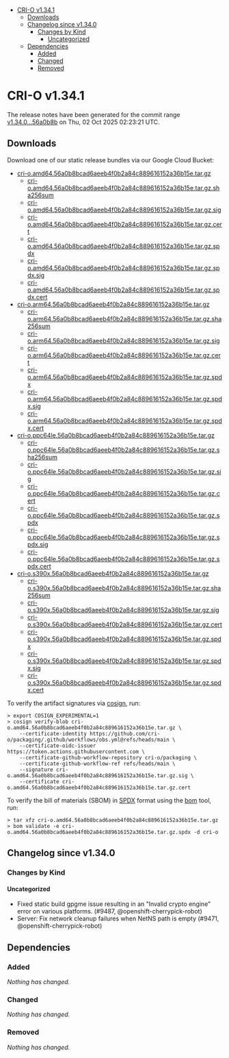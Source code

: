 - [CRI-O v1.34.1](#cri-o-v1341)
  - [Downloads](#downloads)
  - [Changelog since v1.34.0](#changelog-since-v1340)
    - [Changes by Kind](#changes-by-kind)
      - [Uncategorized](#uncategorized)
  - [Dependencies](#dependencies)
    - [Added](#added)
    - [Changed](#changed)
    - [Removed](#removed)

# CRI-O v1.34.1

The release notes have been generated for the commit range
[v1.34.0...56a0b8b](https://github.com/cri-o/cri-o/compare/v1.34.0...v1.34.1) on Thu, 02 Oct 2025 02:23:21 UTC.

## Downloads

Download one of our static release bundles via our Google Cloud Bucket:

- [cri-o.amd64.56a0b8bcad6aeeb4f0b2a84c889616152a36b15e.tar.gz](https://storage.googleapis.com/cri-o/artifacts/cri-o.amd64.56a0b8bcad6aeeb4f0b2a84c889616152a36b15e.tar.gz)
  - [cri-o.amd64.56a0b8bcad6aeeb4f0b2a84c889616152a36b15e.tar.gz.sha256sum](https://storage.googleapis.com/cri-o/artifacts/cri-o.amd64.56a0b8bcad6aeeb4f0b2a84c889616152a36b15e.tar.gz.sha256sum)
  - [cri-o.amd64.56a0b8bcad6aeeb4f0b2a84c889616152a36b15e.tar.gz.sig](https://storage.googleapis.com/cri-o/artifacts/cri-o.amd64.56a0b8bcad6aeeb4f0b2a84c889616152a36b15e.tar.gz.sig)
  - [cri-o.amd64.56a0b8bcad6aeeb4f0b2a84c889616152a36b15e.tar.gz.cert](https://storage.googleapis.com/cri-o/artifacts/cri-o.amd64.56a0b8bcad6aeeb4f0b2a84c889616152a36b15e.tar.gz.cert)
  - [cri-o.amd64.56a0b8bcad6aeeb4f0b2a84c889616152a36b15e.tar.gz.spdx](https://storage.googleapis.com/cri-o/artifacts/cri-o.amd64.56a0b8bcad6aeeb4f0b2a84c889616152a36b15e.tar.gz.spdx)
  - [cri-o.amd64.56a0b8bcad6aeeb4f0b2a84c889616152a36b15e.tar.gz.spdx.sig](https://storage.googleapis.com/cri-o/artifacts/cri-o.amd64.56a0b8bcad6aeeb4f0b2a84c889616152a36b15e.tar.gz.spdx.sig)
  - [cri-o.amd64.56a0b8bcad6aeeb4f0b2a84c889616152a36b15e.tar.gz.spdx.cert](https://storage.googleapis.com/cri-o/artifacts/cri-o.amd64.56a0b8bcad6aeeb4f0b2a84c889616152a36b15e.tar.gz.spdx.cert)
- [cri-o.arm64.56a0b8bcad6aeeb4f0b2a84c889616152a36b15e.tar.gz](https://storage.googleapis.com/cri-o/artifacts/cri-o.arm64.56a0b8bcad6aeeb4f0b2a84c889616152a36b15e.tar.gz)
  - [cri-o.arm64.56a0b8bcad6aeeb4f0b2a84c889616152a36b15e.tar.gz.sha256sum](https://storage.googleapis.com/cri-o/artifacts/cri-o.arm64.56a0b8bcad6aeeb4f0b2a84c889616152a36b15e.tar.gz.sha256sum)
  - [cri-o.arm64.56a0b8bcad6aeeb4f0b2a84c889616152a36b15e.tar.gz.sig](https://storage.googleapis.com/cri-o/artifacts/cri-o.arm64.56a0b8bcad6aeeb4f0b2a84c889616152a36b15e.tar.gz.sig)
  - [cri-o.arm64.56a0b8bcad6aeeb4f0b2a84c889616152a36b15e.tar.gz.cert](https://storage.googleapis.com/cri-o/artifacts/cri-o.arm64.56a0b8bcad6aeeb4f0b2a84c889616152a36b15e.tar.gz.cert)
  - [cri-o.arm64.56a0b8bcad6aeeb4f0b2a84c889616152a36b15e.tar.gz.spdx](https://storage.googleapis.com/cri-o/artifacts/cri-o.arm64.56a0b8bcad6aeeb4f0b2a84c889616152a36b15e.tar.gz.spdx)
  - [cri-o.arm64.56a0b8bcad6aeeb4f0b2a84c889616152a36b15e.tar.gz.spdx.sig](https://storage.googleapis.com/cri-o/artifacts/cri-o.arm64.56a0b8bcad6aeeb4f0b2a84c889616152a36b15e.tar.gz.spdx.sig)
  - [cri-o.arm64.56a0b8bcad6aeeb4f0b2a84c889616152a36b15e.tar.gz.spdx.cert](https://storage.googleapis.com/cri-o/artifacts/cri-o.arm64.56a0b8bcad6aeeb4f0b2a84c889616152a36b15e.tar.gz.spdx.cert)
- [cri-o.ppc64le.56a0b8bcad6aeeb4f0b2a84c889616152a36b15e.tar.gz](https://storage.googleapis.com/cri-o/artifacts/cri-o.ppc64le.56a0b8bcad6aeeb4f0b2a84c889616152a36b15e.tar.gz)
  - [cri-o.ppc64le.56a0b8bcad6aeeb4f0b2a84c889616152a36b15e.tar.gz.sha256sum](https://storage.googleapis.com/cri-o/artifacts/cri-o.ppc64le.56a0b8bcad6aeeb4f0b2a84c889616152a36b15e.tar.gz.sha256sum)
  - [cri-o.ppc64le.56a0b8bcad6aeeb4f0b2a84c889616152a36b15e.tar.gz.sig](https://storage.googleapis.com/cri-o/artifacts/cri-o.ppc64le.56a0b8bcad6aeeb4f0b2a84c889616152a36b15e.tar.gz.sig)
  - [cri-o.ppc64le.56a0b8bcad6aeeb4f0b2a84c889616152a36b15e.tar.gz.cert](https://storage.googleapis.com/cri-o/artifacts/cri-o.ppc64le.56a0b8bcad6aeeb4f0b2a84c889616152a36b15e.tar.gz.cert)
  - [cri-o.ppc64le.56a0b8bcad6aeeb4f0b2a84c889616152a36b15e.tar.gz.spdx](https://storage.googleapis.com/cri-o/artifacts/cri-o.ppc64le.56a0b8bcad6aeeb4f0b2a84c889616152a36b15e.tar.gz.spdx)
  - [cri-o.ppc64le.56a0b8bcad6aeeb4f0b2a84c889616152a36b15e.tar.gz.spdx.sig](https://storage.googleapis.com/cri-o/artifacts/cri-o.ppc64le.56a0b8bcad6aeeb4f0b2a84c889616152a36b15e.tar.gz.spdx.sig)
  - [cri-o.ppc64le.56a0b8bcad6aeeb4f0b2a84c889616152a36b15e.tar.gz.spdx.cert](https://storage.googleapis.com/cri-o/artifacts/cri-o.ppc64le.56a0b8bcad6aeeb4f0b2a84c889616152a36b15e.tar.gz.spdx.cert)
- [cri-o.s390x.56a0b8bcad6aeeb4f0b2a84c889616152a36b15e.tar.gz](https://storage.googleapis.com/cri-o/artifacts/cri-o.s390x.56a0b8bcad6aeeb4f0b2a84c889616152a36b15e.tar.gz)
  - [cri-o.s390x.56a0b8bcad6aeeb4f0b2a84c889616152a36b15e.tar.gz.sha256sum](https://storage.googleapis.com/cri-o/artifacts/cri-o.s390x.56a0b8bcad6aeeb4f0b2a84c889616152a36b15e.tar.gz.sha256sum)
  - [cri-o.s390x.56a0b8bcad6aeeb4f0b2a84c889616152a36b15e.tar.gz.sig](https://storage.googleapis.com/cri-o/artifacts/cri-o.s390x.56a0b8bcad6aeeb4f0b2a84c889616152a36b15e.tar.gz.sig)
  - [cri-o.s390x.56a0b8bcad6aeeb4f0b2a84c889616152a36b15e.tar.gz.cert](https://storage.googleapis.com/cri-o/artifacts/cri-o.s390x.56a0b8bcad6aeeb4f0b2a84c889616152a36b15e.tar.gz.cert)
  - [cri-o.s390x.56a0b8bcad6aeeb4f0b2a84c889616152a36b15e.tar.gz.spdx](https://storage.googleapis.com/cri-o/artifacts/cri-o.s390x.56a0b8bcad6aeeb4f0b2a84c889616152a36b15e.tar.gz.spdx)
  - [cri-o.s390x.56a0b8bcad6aeeb4f0b2a84c889616152a36b15e.tar.gz.spdx.sig](https://storage.googleapis.com/cri-o/artifacts/cri-o.s390x.56a0b8bcad6aeeb4f0b2a84c889616152a36b15e.tar.gz.spdx.sig)
  - [cri-o.s390x.56a0b8bcad6aeeb4f0b2a84c889616152a36b15e.tar.gz.spdx.cert](https://storage.googleapis.com/cri-o/artifacts/cri-o.s390x.56a0b8bcad6aeeb4f0b2a84c889616152a36b15e.tar.gz.spdx.cert)

To verify the artifact signatures via [cosign](https://github.com/sigstore/cosign), run:

```console
> export COSIGN_EXPERIMENTAL=1
> cosign verify-blob cri-o.amd64.56a0b8bcad6aeeb4f0b2a84c889616152a36b15e.tar.gz \
    --certificate-identity https://github.com/cri-o/packaging/.github/workflows/obs.yml@refs/heads/main \
    --certificate-oidc-issuer https://token.actions.githubusercontent.com \
    --certificate-github-workflow-repository cri-o/packaging \
    --certificate-github-workflow-ref refs/heads/main \
    --signature cri-o.amd64.56a0b8bcad6aeeb4f0b2a84c889616152a36b15e.tar.gz.sig \
    --certificate cri-o.amd64.56a0b8bcad6aeeb4f0b2a84c889616152a36b15e.tar.gz.cert
```

To verify the bill of materials (SBOM) in [SPDX](https://spdx.org) format using the [bom](https://sigs.k8s.io/bom) tool, run:

```console
> tar xfz cri-o.amd64.56a0b8bcad6aeeb4f0b2a84c889616152a36b15e.tar.gz
> bom validate -e cri-o.amd64.56a0b8bcad6aeeb4f0b2a84c889616152a36b15e.tar.gz.spdx -d cri-o
```

## Changelog since v1.34.0

### Changes by Kind

#### Uncategorized
 - Fixed static build gpgme issue resulting in an "Invalid crypto engine" error on various platforms. (#9487, @openshift-cherrypick-robot)
 - Server: Fix network cleanup failures when NetNS path is empty (#9471, @openshift-cherrypick-robot)

## Dependencies

### Added
_Nothing has changed._

### Changed
_Nothing has changed._

### Removed
_Nothing has changed._

